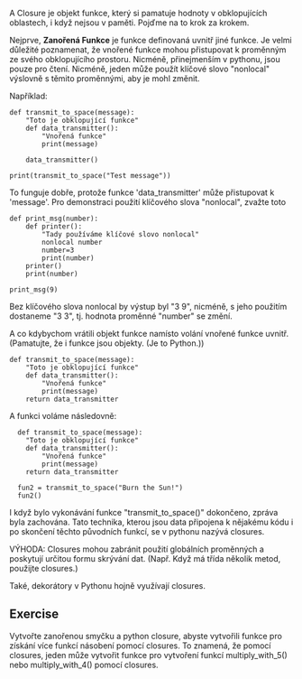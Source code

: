 A Closure je objekt funkce, který si pamatuje hodnoty v obklopujících oblastech, i když nejsou v paměti. Pojďme na to krok za krokem.

Nejprve, **Zanořená Funkce** je funkce definovaná uvnitř jiné funkce. Je velmi důležité poznamenat, že vnořené funkce mohou přistupovat k proměnným ze svého obklopujícího prostoru. Nicméně, přinejmenším v pythonu, jsou pouze pro čtení. Nicméně, jeden může použít klíčové slovo "nonlocal" výslovně s těmito proměnnými, aby je mohl změnit.

Například:

    def transmit_to_space(message):
        "Toto je obklopující funkce"
        def data_transmitter():
            "Vnořená funkce"
            print(message)
    
        data_transmitter()
    
    print(transmit_to_space("Test message"))

To funguje dobře, protože funkce 'data_transmitter' může přistupovat k 'message'. Pro demonstraci použití klíčového slova "nonlocal", zvažte toto

    def print_msg(number):
        def printer():
            "Tady používáme klíčové slovo nonlocal"
            nonlocal number
            number=3
            print(number)
        printer()
        print(number)
    
    print_msg(9)

Bez klíčového slova nonlocal by výstup byl "3 9", nicméně, s jeho použitím dostaneme "3 3", tj. hodnota proměnné "number" se změní.

A co kdybychom vrátili objekt funkce namísto volání vnořené funkce uvnitř. (Pamatujte, že i funkce jsou objekty. (Je to Python.))

    def transmit_to_space(message):
        "Toto je obklopující funkce"
        def data_transmitter():
            "Vnořená funkce"
            print(message)
        return data_transmitter

A funkci voláme následovně:


      def transmit_to_space(message):
        "Toto je obklopující funkce"
        def data_transmitter():
            "Vnořená funkce"
            print(message)
        return data_transmitter
        
  	  fun2 = transmit_to_space("Burn the Sun!")
  	  fun2()

I když bylo vykonávání funkce "transmit_to_space()" dokončeno, zpráva byla zachována. Tato technika, kterou jsou data připojena k nějakému kódu i po skončení těchto původních funkcí, se v pythonu nazývá closures.

VÝHODA: Closures mohou zabránit použití globálních proměnných a poskytují určitou formu skrývání dat. (Např. Když má třída několik metod, použijte closures.)

Také, dekorátory v Pythonu hojně využívají closures.

Exercise
--------

Vytvořte zanořenou smyčku a python closure, abyste vytvořili funkce pro získání více funkcí násobení pomocí closures. To znamená, že pomocí closures, jeden může vytvořit funkce pro vytvoření funkcí multiply_with_5() nebo multiply_with_4() pomocí closures.